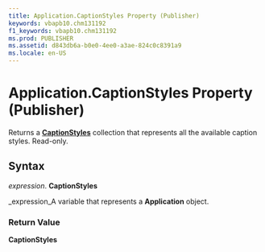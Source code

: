 ```yaml
---
title: Application.CaptionStyles Property (Publisher)
keywords: vbapb10.chm131192
f1_keywords: vbapb10.chm131192
ms.prod: PUBLISHER
ms.assetid: d843db6a-b0e0-4ee0-a3ae-824c0c8391a9
ms.locale: en-US
---
```



# Application.CaptionStyles Property (Publisher)

Returns a  **[CaptionStyles](documents-object-publisher.md)** collection that represents all the available caption styles. Read-only.


## Syntax

 _expression_. **CaptionStyles**

 _expression_A variable that represents a  **Application** object.


### Return Value

 **CaptionStyles**



